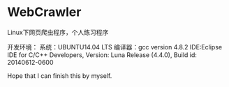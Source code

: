WebCrawler
==========

Linux下网页爬虫程序，个人练习程序

开发环境：
系统：UBUNTU14.04 LTS
编译器：gcc version 4.8.2 
IDE:Eclipse IDE for C/C++ Developers, Version: Luna Release (4.4.0), Build id: 20140612-0600

Hope that I can finish this by myself.
